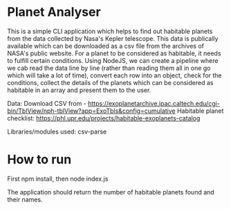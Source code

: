# Planet Analyser

This is a simple CLI application which helps to find out habitable planets from the data collected by Nasa's Kepler telescope. This data is publically available which can be downloaded as a csv file from the archives of NASA's public website. For a planet to be considered as habitable, it needs to fulfill certain conditions.
Using NodeJS, we can create a pipeline where we cab read the data line by line (rather than reading them all in one go which will take a lot of time), convert each row into an object, check for the conditions, collect the details of the planets which can be considered as habitable in an array and present them to the user.

Data: Download CSV from - https://exoplanetarchive.ipac.caltech.edu/cgi-bin/TblView/nph-tblView?app=ExoTbls&config=cumulative
Habitable planet checklist: https://phl.upr.edu/projects/habitable-exoplanets-catalog

Libraries/modules used: csv-parse

# How to run
First npm install, then node index.js

The application should return the number of habitable planets found and their names.

